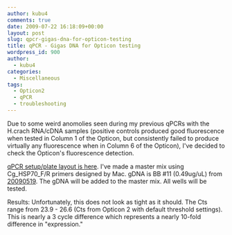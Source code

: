 ```yaml
---
author: kubu4
comments: true
date: 2009-07-22 16:18:09+00:00
layout: post
slug: qpcr-gigas-dna-for-opticon-testing
title: qPCR - Gigas DNA for Opticon testing
wordpress_id: 900
author:
  - kubu4
categories:
  - Miscellaneous
tags:
  - Opticon2
  - qPCR
  - troubleshooting
---
```


Due to some weird anomolies seen during my previous qPCRs with the H.crach RNA/cDNA samples (positive controls produced good fluorescence when tested in Column 1 of the Opticon, but consistently failed to produce virtually any fluorescence when in Column 6 of the Opticon), I've decided to check the Opticon's fluorescence detection.

[qPCR setup/plate layout is here](https://eagle.fish.washington.edu/Arabidopsis/Notebook%20Workup%20Files/20090722-01.jpg). I've made a master mix using Cg_HSP70_F/R primers designed by Mac. gDNA is BB #11 (0.49ug/uL) from [20090519](/Sam%27s+Working+Notebook+Jan-May+2009#sjw20090519). The gDNA will be added to the master mix. All wells will be tested.

Results: Unfortunately, this does not look as tight as it should. The Cts range from 23.9 - 26.6 (Cts from Opticon 2 with default threshold settings). This is nearly a 3 cycle difference which represents a nearly 10-fold difference in "expression."
